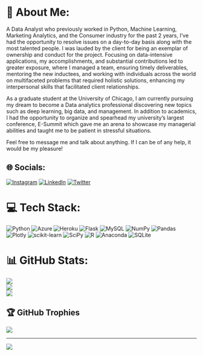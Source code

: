 # 💫 About Me:
A Data Analyst who previously worked in Python, Machine Learning, Marketing Analytics, and the Consumer industry for the past 2 years, I’ve had the opportunity to resolve issues on a day-to-day basis along with the most talented people. I was lauded by the client for being an exemplar of ownership and conduct for the project. Focusing on data-intensive applications, my accomplishments, and substantial contributions led to greater exposure, where I managed a team, ensuring timely deliverables, mentoring the new inductees, and working with individuals across the world on multifaceted problems that required holistic solutions, enhancing my interpersonal skills that facilitated client relationships.

As a graduate student at the University of Chicago, I am currently pursuing my dream to become a Data analytics professional discovering new topics such as deep learning, big data, and management. In addition to academics, I had the opportunity to organize and spearhead my university’s largest conference, E-Summit which gave me an arena to showcase my managerial abilities and taught me to be patient in stressful situations.

Feel free to message me and talk about anything. If I can be of any help, it would be my pleasure!

## 🌐 Socials:
[![Instagram](https://img.shields.io/badge/Instagram-%23E4405F.svg?logo=Instagram&logoColor=white)](https://instagram.com/https://www.instagram.com/rahulmenon_) [![LinkedIn](https://img.shields.io/badge/LinkedIn-%230077B5.svg?logo=linkedin&logoColor=white)](https://linkedin.com/in/https://linkedin.com/in/rahulmen) [![Twitter](https://img.shields.io/badge/Twitter-%231DA1F2.svg?logo=Twitter&logoColor=white)](https://twitter.com/http://www.twitter.com/rahulmen) 

# 💻 Tech Stack:
![Python](https://img.shields.io/badge/python-3670A0?style=for-the-badge&logo=python&logoColor=ffdd54) ![Azure](https://img.shields.io/badge/azure-%230072C6.svg?style=for-the-badge&logo=azure-devops&logoColor=white) ![Heroku](https://img.shields.io/badge/heroku-%23430098.svg?style=for-the-badge&logo=heroku&logoColor=white) ![Flask](https://img.shields.io/badge/flask-%23000.svg?style=for-the-badge&logo=flask&logoColor=white) ![MySQL](https://img.shields.io/badge/mysql-%2300f.svg?style=for-the-badge&logo=mysql&logoColor=white) ![NumPy](https://img.shields.io/badge/numpy-%23013243.svg?style=for-the-badge&logo=numpy&logoColor=white) ![Pandas](https://img.shields.io/badge/pandas-%23150458.svg?style=for-the-badge&logo=pandas&logoColor=white) ![Plotly](https://img.shields.io/badge/Plotly-%233F4F75.svg?style=for-the-badge&logo=plotly&logoColor=white) ![scikit-learn](https://img.shields.io/badge/scikit--learn-%23F7931E.svg?style=for-the-badge&logo=scikit-learn&logoColor=white) ![SciPy](https://img.shields.io/badge/SciPy-%230C55A5.svg?style=for-the-badge&logo=scipy&logoColor=%white) ![R](https://img.shields.io/badge/r-%23276DC3.svg?style=for-the-badge&logo=r&logoColor=white) ![Anaconda](https://img.shields.io/badge/Anaconda-%2344A833.svg?style=for-the-badge&logo=anaconda&logoColor=white) ![SQLite](https://img.shields.io/badge/sqlite-%2307405e.svg?style=for-the-badge&logo=sqlite&logoColor=white)
# 📊 GitHub Stats:
![](https://github-readme-stats.vercel.app/api?username=rahulmenon97&theme=dark&hide_border=true&include_all_commits=true&count_private=false)<br/>
![](https://github-readme-streak-stats.herokuapp.com/?user=rahulmenon97&theme=dark&hide_border=true)<br/>
![](https://github-readme-stats.vercel.app/api/top-langs/?username=rahulmenon97&theme=dark&hide_border=true&include_all_commits=true&count_private=false&layout=compact)

## 🏆 GitHub Trophies
![](https://github-profile-trophy.vercel.app/?username=rahulmenon97&theme=radical&no-frame=true&no-bg=false&margin-w=4)

---
[![](https://visitcount.itsvg.in/api?id=rahulmenon97&icon=0&color=0)](https://visitcount.itsvg.in)

<!-- Proudly created with GPRM ( https://gprm.itsvg.in ) -->
